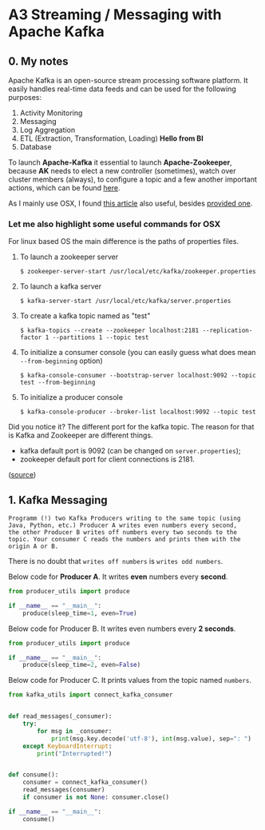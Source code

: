 # A3 Streaming / Messaging with Apache Kafka

## 0. My notes

Apache Kafka is an open-source stream processing software platform. 
It easily handles real-time data feeds and can be used for the 
following purposes:
1. Activity Monitoring 
2. Messaging
3. Log Aggregation
4. ETL (Extraction, Transformation, Loading) **Hello from BI**
5. Database

To launch **Apache-Kafka** it essential to launch **Apache-Zookeeper**,
because **AK** needs to elect a new controller (sometimes),
watch over cluster members (always), to configure a topic and a few
another important actions, which can be found [here](https://www.quora.com/What-is-the-actual-role-of-Zookeeper-in-Kafka-What-benefits-will-I-miss-out-on-if-I-don%E2%80%99t-use-Zookeeper-and-Kafka-together/answer/Gwen-Shapira).

As I mainly use OSX, I found [this article](https://medium.com/@Ankitthakur/apache-kafka-installation-on-mac-using-homebrew-a367cdefd273)
 also useful, besides 
[provided one](https://towardsdatascience.com/getting-started-with-apache-kafka-in-python-604b3250aa05).

### Let me also highlight some useful commands for OSX
For linux based OS the main difference is the paths of properties files.
1. To launch a zookeeper server
    ```shell script
    $ zookeeper-server-start /usr/local/etc/kafka/zookeeper.properties
    ```
2. To launch a kafka server
    ```shell script
    $ kafka-server-start /usr/local/etc/kafka/server.properties
    ```
3. To create a kafka topic named as "test"
    ```shell script
    $ kafka-topics --create --zookeeper localhost:2181 --replication-factor 1 --partitions 1 --topic test
    ```
4. To initialize a consumer console (you can easily guess 
what does mean `--from-beginning` option)
    ```shell script
    $ kafka-console-consumer --bootstrap-server localhost:9092 --topic test --from-beginning
    ```
5. To initialize a producer console
    ```shell script
    $ kafka-console-producer --broker-list localhost:9092 --topic test
    ```
 
Did you notice it? The different port for the kafka topic. The 
reason for that is Kafka and Zookeeper are different things.
* kafka default port is 9092 (can be changed on `server.properties`);
* zookeeper default port for client connections is 2181.

([source](https://stackoverflow.com/questions/38531054/kafka-and-firewall-rules))

## 1. Kafka Messaging
    Programm (!) two Kafka Producers writing to the same topic (using 
    Java, Python, etc.) Producer A writes even numbers every second,
    the other Producer B writes off numbers every two seconds to the
    topic. Your consumer C reads the numbers and prints them with the 
    origin A or B.
   
There is no doubt that `writes off numbers` is `writes odd numbers`.

Below code for​ **Producer A**​. It writes **even** 
numbers every **second**.
```python
from producer_utils import produce

if __name__ == "__main__":
    produce(sleep_time=1, even=True)
```
Below code for​ Producer B​. It writes even numbers every 
**2 seconds**.
```python
from producer_utils import produce

if __name__ == "__main__":
    produce(sleep_time=2, even=False)
```
Below code for​ Producer C​. It prints values from the topic named 
`numbers`.
```python
from kafka_utils import connect_kafka_consumer


def read_messages(_consumer):
    try:
        for msg in _consumer:
            print(msg.key.decode('utf-8'), int(msg.value), sep=": ")
    except KeyboardInterrupt:
        print("Interrupted!")


def consume():
    consumer = connect_kafka_consumer()
    read_messages(consumer)
    if consumer is not None: consumer.close()

if __name__ == "__main__":
    consume()
```
